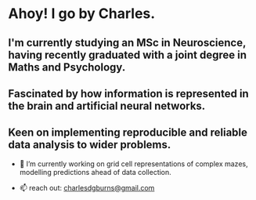 # Ahoy! I go by Charles.

## I'm currently studying an MSc in Neuroscience, having recently graduated with a joint degree in Maths and Psychology.

## Fascinated by how information is represented in the brain and artificial neural networks.

## Keen on implementing reproducible and reliable data analysis to wider problems.

- 🔭 I’m currently working on grid cell representations of complex mazes, modelling predictions ahead of data collection.

- 📫 reach out: charlesdgburns@gmail.com
